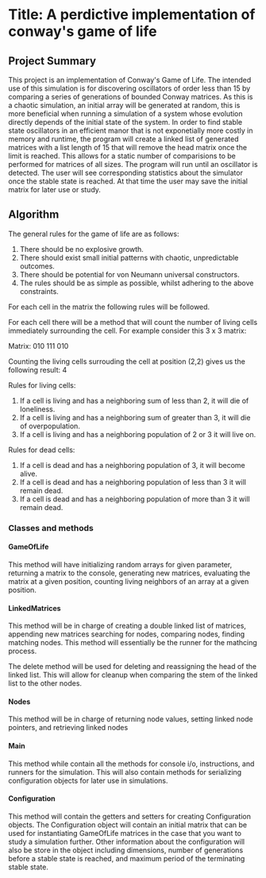 # Title: A perdictive implementation of conway's game of life

## Project Summary

This project is an implementation of Conway's Game of Life. The intended use of this simulation is for discovering oscillators of order less than 15 by comparing a series of generations of bounded Conway matrices. As this is a chaotic simulation, an initial array will be generated at random, this is more beneficial when running a simulation of a system whose evolution directly depends of the initial state of the system. In order to find stable state oscillators in an efficient manor that is not exponetially more costly in memory and runtime, the program will create a linked list of generated matrices with a list length of 15 that will remove the head matrix once the limit is reached. This allows for a static number of comparisions to be performed for matrices of all sizes. The program will run until an oscillator is detected. The user will see corresponding statistics about the simulator once the stable state is reached. At that time the user may save the initial matrix for later use or study. 


## Algorithm

The general rules for the game of life are as follows:

1. There should be no explosive growth.
2. There should exist small initial patterns with chaotic, unpredictable outcomes.
3. There should be potential for von Neumann universal constructors.
4. The rules should be as simple as possible, whilst adhering to the above constraints.

For each cell in the matrix the following rules will be followed.

For each cell there will be a method that will count the number of living cells immediately surrounding the cell. For example consider this 3 x 3 matrix:

Matrix:
010
111
010

Counting the living cells surrouding the cell at position (2,2) gives us the following result: 4

Rules for living cells:

1. If a cell is living and has a neighboring sum of less than 2, it will die of loneliness.
2. If a cell is living and has a neighboring sum of greater than 3, it will die of overpopulation.
3. If a cell is living and has a neighboring population of 2 or 3 it will live on.

Rules for dead cells:

1. If a cell is dead and has a neighboring population of 3, it will become alive.
2. If a cell is dead and has a neighboring population of less than 3 it will remain dead.
3. If a cell is dead and has a neighboring population of more than 3 it will remain dead.

### Classes and methods

#### GameOfLife

This method will have initializing random arrays for given parameter, returning a matrix to the console, generating new matrices, evaluating the matrix at a given position, counting living neighbors of an array at a given position.

#### LinkedMatrices

This method will be in charge of creating a double linked list of matrices, appending new matrices  searching for nodes, comparing nodes, finding matching nodes. This method will essentially be the runner for the mathcing process.

The delete method will be used for deleting and reassigning the head of the linked list. This will allow for cleanup when comparing the stem of the linked list to the other nodes.

#### Nodes

This method will be in charge of returning node values, setting linked node pointers, and retrieving linked nodes

#### Main

This method while contain all the methods for console i/o, instructions, and runners for the  simulation. This will also contain methods for serializing configuration objects for later use in simulations.

#### Configuration

This method will contain the getters and setters for creating Configuration objects. The Configuration object will contain an initial matrix that can be used for instantiating GameOfLife matrices in the case that you want to study a simulation further. Other information about the configuration will also be store in the object including dimensions, number of generations before a stable state is reached, and maximum period of the terminating stable state.